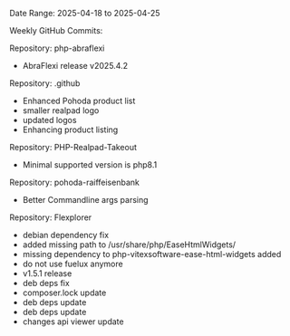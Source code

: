 Date Range: 2025-04-18 to 2025-04-25

Weekly GitHub Commits:

Repository: php-abraflexi
- AbraFlexi release v2025.4.2

Repository: .github
- Enhanced Pohoda product list
- smaller realpad logo
- updated logos
- Enhancing product listing

Repository: PHP-Realpad-Takeout
- Minimal supported version is php8.1

Repository: pohoda-raiffeisenbank
- Better Commandline args parsing

Repository: Flexplorer
- debian dependency fix
- added missing path to /usr/share/php/EaseHtmlWidgets/
- missing dependency to php-vitexsoftware-ease-html-widgets added
- do not use fuelux anymore
- v1.5.1 release
- deb deps fix
- composer.lock update
- deb deps update
- deb deps update
- changes api viewer update

